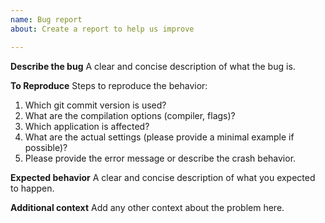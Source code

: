 ```yaml
---
name: Bug report
about: Create a report to help us improve

---
```


**Describe the bug**
A clear and concise description of what the bug is.

**To Reproduce**
Steps to reproduce the behavior:
1. Which git commit version is used?
2. What are the compilation options (compiler, flags)?
3. Which application is affected?
4. What are the actual settings (please provide a minimal example if possible)?
5. Please provide the error message or describe the crash behavior. 

**Expected behavior**
A clear and concise description of what you expected to happen.

**Additional context**
Add any other context about the problem here.

